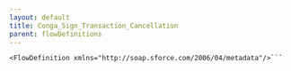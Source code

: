 ```yaml
---
layout: default
title: Conga_Sign_Transaction_Cancellation
parent: flowDefinitions
---
```


```<?xml version="1.0" encoding="UTF-8"?>
<FlowDefinition xmlns="http://soap.sforce.com/2006/04/metadata"/>```

